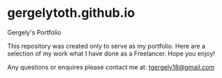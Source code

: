 gergelytoth.github.io
=====================

Gergely's Portfolio

This repository was created only to serve as my portfolio.
Here are a selection of my work what I have done as a Freelancer. 
Hope you enjoy!

Any questions or enquires please contact me at: tgergely18@gmail.com